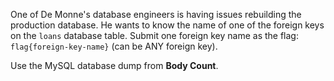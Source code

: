 One of De Monne's database engineers is having issues rebuilding the production database. He wants to know the name of one of the foreign keys on the `loans` database table. Submit one foreign key name as the flag: `flag{foreign-key-name}` (can be ANY foreign key).

Use the MySQL database dump from **Body Count**.

